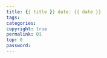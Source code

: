 ```yaml
---
title: {{ title }} date: {{ date }} 
tags: 
categories: 
copyright: true
permalink: 01
top: 0
password:
---
```

